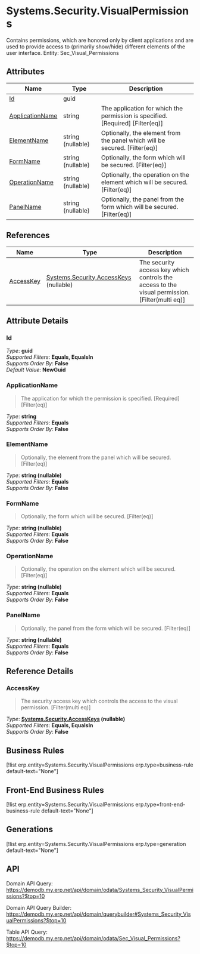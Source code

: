# Systems.Security.VisualPermissions

Contains permissions, which are honored only by client applications and are used to provide access to (primarily show/hide) different elements of the user interface. Entity: Sec_Visual_Permissions

## Attributes

| Name | Type | Description |
| ---- | ---- | --- |
| [Id](Systems.Security.VisualPermissions.md#Id) | guid |  
| [ApplicationName](Systems.Security.VisualPermissions.md#ApplicationName) | string | The application for which the permission is specified. [Required] [Filter(eq)] 
| [ElementName](Systems.Security.VisualPermissions.md#ElementName) | string (nullable) | Optionally, the element from the panel which will be secured. [Filter(eq)] 
| [FormName](Systems.Security.VisualPermissions.md#FormName) | string (nullable) | Optionally, the form which will be secured. [Filter(eq)] 
| [OperationName](Systems.Security.VisualPermissions.md#OperationName) | string (nullable) | Optionally, the operation on the element which will be secured. [Filter(eq)] 
| [PanelName](Systems.Security.VisualPermissions.md#PanelName) | string (nullable) | Optionally, the panel from the form which will be secured. [Filter(eq)] 

## References

| Name | Type | Description |
| ---- | ---- | --- |
| [AccessKey](Systems.Security.VisualPermissions.md#AccessKey) | [Systems.Security.AccessKeys](Systems.Security.AccessKeys.md) (nullable) | The security access key which controls the access to the visual permission. [Filter(multi eq)] |


## Attribute Details

### Id

_Type_: **guid**  
_Supported Filters_: **Equals, EqualsIn**  
_Supports Order By_: **False**  
_Default Value_: **NewGuid**  

### ApplicationName

> The application for which the permission is specified. [Required] [Filter(eq)]

_Type_: **string**  
_Supported Filters_: **Equals**  
_Supports Order By_: **False**  

### ElementName

> Optionally, the element from the panel which will be secured. [Filter(eq)]

_Type_: **string (nullable)**  
_Supported Filters_: **Equals**  
_Supports Order By_: **False**  

### FormName

> Optionally, the form which will be secured. [Filter(eq)]

_Type_: **string (nullable)**  
_Supported Filters_: **Equals**  
_Supports Order By_: **False**  

### OperationName

> Optionally, the operation on the element which will be secured. [Filter(eq)]

_Type_: **string (nullable)**  
_Supported Filters_: **Equals**  
_Supports Order By_: **False**  

### PanelName

> Optionally, the panel from the form which will be secured. [Filter(eq)]

_Type_: **string (nullable)**  
_Supported Filters_: **Equals**  
_Supports Order By_: **False**  


## Reference Details

### AccessKey

> The security access key which controls the access to the visual permission. [Filter(multi eq)]

_Type_: **[Systems.Security.AccessKeys](Systems.Security.AccessKeys.md) (nullable)**  
_Supported Filters_: **Equals, EqualsIn**  
_Supports Order By_: **False**  



## Business Rules

[!list erp.entity=Systems.Security.VisualPermissions erp.type=business-rule default-text="None"]

## Front-End Business Rules

[!list erp.entity=Systems.Security.VisualPermissions erp.type=front-end-business-rule default-text="None"]

## Generations

[!list erp.entity=Systems.Security.VisualPermissions erp.type=generation default-text="None"]

## API

Domain API Query:
<https://demodb.my.erp.net/api/domain/odata/Systems_Security_VisualPermissions?$top=10>

Domain API Query Builder:
<https://demodb.my.erp.net/api/domain/querybuilder#Systems_Security_VisualPermissions?$top=10>

Table API Query:
<https://demodb.my.erp.net/api/domain/odata/Sec_Visual_Permissions?$top=10>

